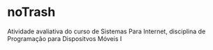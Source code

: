 # noTrash
Atividade avaliativa do curso de Sistemas Para Internet, disciplina de Programação para Dispositvos Móveis I
